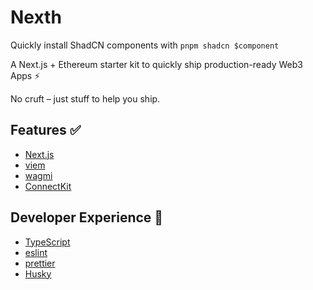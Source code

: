# Nexth

Quickly install ShadCN components with `pnpm shadcn $component`

A Next.js + Ethereum starter kit to quickly ship production-ready Web3 Apps ⚡

No cruft – just stuff to help you ship.

## Features ✅

- [Next.js](https://nextjs.org/docs)
- [viem](https://viem.sh/)
- [wagmi](https://wagmi.sh/)
- [ConnectKit](https://docs.family.co/connectkit)

## Developer Experience 🧰

- [TypeScript](https://www.typescriptlang.org/)
- [eslint](https://eslint.org/)
- [prettier](https://prettier.io/)
- [Husky](https://typicode.github.io/husky/)
